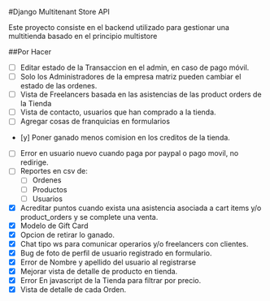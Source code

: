 #Django Multitenant Store API

Este proyecto consiste en el backend utilizado para gestionar una multitienda basado en el principio multistore

##Por Hacer
- [ ] Editar estado de la Transaccion en el admin, en caso de pago móvil.
- [ ] Solo los Administradores de la empresa matriz pueden cambiar el estado de las ordenes.
- [ ] Vista de Freelancers basada en las asistencias de las product orders de la Tienda
- [ ] Vista de contacto, usuarios que han comprado a la tienda.
- [ ] Agregar cosas de franquicias en formularios
- [y] Poner ganado menos comision en los creditos de la tienda.
- [ ] Error en usuario nuevo cuando paga por paypal o pago movil, no redirige.
- [ ] Reportes en csv de:
    - [ ] Ordenes
    - [ ] Productos
    - [ ] Usuarios
- [x] Acreditar puntos cuando exista una asistencia asociada a cart items y/o product_orders y se complete una venta.
- [x] Modelo de Gift Card
- [x] Opcion de retirar lo ganado.
- [x] Chat tipo ws para comunicar operarios y/o freelancers con clientes.
- [x] Bug de foto de perfil de usuario registrado en formulario.
- [x] Error de Nombre y apellido del usuario al registrarse
- [x] Mejorar vista de detalle de producto en tienda.
- [x] Error En javascript de la Tienda para filtrar por precio.
- [x] Vista de detalle de cada Orden.
